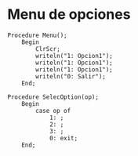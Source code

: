 # Menu de opciones

    Procedure Menu();
        Begin
            ClrScr;
            writeln("1: Opcion1");
            writeln("1: Opcion1");
            writeln("1: Opcion1");
            writeln("0: Salir");
        End;

    Procedure SelecOption(op);
        Begin
            case op of
                1: ;
                2: ;
                3: ;
                0: exit;
        End;

        